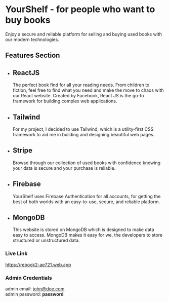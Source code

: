 # YourShelf - for people who want to buy books

Enjoy a secure and reliable platform for selling and buying used books with our modern technologies.

## Features Section

- ## ReactJS
  The perfect book find for all your reading needs. From children to fiction, feel free to find what you need and make the move to chaos with our React website. Created by Facebook, React JS is the go-to framework for building complex web applications.
- ## Tailwind
  For my project, I decided to use Tailwind, which is a utility-first CSS framework to aid me in building and designing beautiful web pages.
- ## Stripe
  Browse through our collection of used books with confidence knowing your data is secure and your purchase is reliable.
- ## Firebase
  YourShelf uses Firebase Authentication for all accounts, for getting the best of both worlds with an easy-to-use, secure, and reliable platform.
- ## MongoDB
  This website is stored on MongoDB which is designed to make data easy to access. MongoDB makes it easy for we, the developers to store structured or unstructured data.

### Live Link

https://rebook2-ae721.web.app

### Admin Credentials

admin email: john@doe.com <br/>
admin password: **password**
